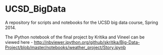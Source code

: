 UCSD_BigData
============

A repository for scripts and notebooks for the UCSD big data course, Spring 2014.

The iPython notebook of the final project by Kritika and Vineel can be viewed here - http://nbviewer.ipython.org/github/skritika/Big-Data-Project/blob/master/notebooks/weather_project/Story.ipynb
